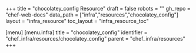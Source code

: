 +++
title = "chocolatey_config Resource"
draft = false
robots = ""
gh_repo = "chef-web-docs"
data_path = ["infra","resources","chocolatey_config"]
layout = "infra_resource"
toc_layout = "infra_resource_toc"

[menu]
  [menu.infra]
    title = "chocolatey_config"
    identifier = "chef_infra/resources/chocolatey_config"
    parent = "chef_infra/resources"
+++

<!-- The contents of this page are automatically generated from the chocolatey_config.yaml file in the data directory. -->
<!-- To suggest a change, edit the https://github.com/chef/chef/blob/main/lib/chef/resource/chocolatey_config.rb file
      and submit a pull request to the https://github.com/chef/chef repository. -->
